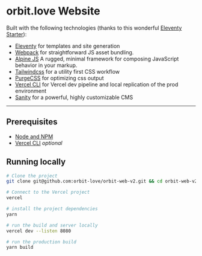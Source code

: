 # orbit.love Website

Built with the following technologies (thanks to this wonderful [Eleventy Starter](https://github.com/eastslopestudio/eleventy-starter)):

- [Eleventy](https://11ty.dev) for templates and site generation
- [Webpack](https://webpack.js.org) for straightforward JS asset bundling.
- [Alpine JS](https://github.com/alpinejs/alpine) A rugged, minimal framework for composing JavaScript behavior in your markup.
- [Tailwindcss](https://tailwindcss.com) for a utility first CSS workflow
- [PurgeCSS](https://www.purgecss.com/) for optimizing css output
- [Vercel CLI](https://vercel.com/docs/cli) for Vercel dev pipeline and local replication of the prod environment
- [Sanity](https://sanity.io) for a powerful, highly customizable CMS

---

## Prerequisites

- [Node and NPM](https://nodejs.org/)
- [Vercel CLI](https://vercel.com/docs/cli) _optional_

## Running locally

```bash
# Clone the project
git clone git@github.com:orbit-love/orbit-web-v2.git && cd orbit-web-v2

# Connect to the Vercel project
vercel

# install the project dependencies
yarn

# run the build and server locally
vercel dev --listen 8080

# run the production build
yarn build
```
